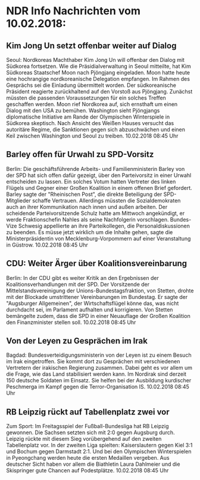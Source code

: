 # NDR Info Nachrichten vom 10.02.2018:


## Kim Jong Un setzt offenbar weiter auf Dialog
Seoul: Nordkoreas Machthaber Kim Jong Un will offenbar den Dialog mit Südkorea fortsetzen. Wie die Präsidialverwaltung in Seoul mitteilte, hat Kim Südkoreas Staatschef Moon nach Pjöngjang eingeladen. Moon hatte heute eine hochrangige nordkoreanische Delegation empfangen. Im Rahmen des Gesprächs sei die Einladung übermittelt worden. Der südkoreanische Präsident reagierte zurückhaltend auf den Vorstoß aus Pjöngjang. Zunächst müssten die passenden Voraussetzungen für ein solches Treffen geschaffen werden. Moon rief Nordkorea auf, sich ernsthaft um einen Dialog mit den USA zu bemühen. Washington sieht Pjöngjangs diplomatische Initiative am Rande der Olympischen Winterspiele in Südkorea skeptisch. Nach Ansicht des Weißen Hauses versucht das autoritäre Regime, die Sanktionen gegen sich abzuschwächen und einen Keil zwischen Washington und Seoul zu treiben. 10.02.2018 08:45 Uhr 

## Barley offen für Urwahl zu SPD-Vorsitz
Berlin: Die geschäftsführende Arbeits- und Familienministerin Barley von der SPD hat sich offen dafür gezeigt, über den Parteivorsitz in einer Urwahl entscheiden zu lassen. Ein solches Votum hatten Vertreter des linken Flügels und Gegner einer Großen Koalition in einem offenen Brief gefordert. Barley sagte der "Rheinischen Post", die direkte Beteiligung der SPD-Mitglieder schaffe Vertrauen. Allerdings müssten die Sozialdemokraten auch an ihrer Kommunikation nach innen und außen arbeiten. Der scheidende Parteivorsitzende Schulz hatte am Mittwoch angekündigt, er werde Fraktionschefin Nahles als seine Nachfolgerin vorschlagen. Bundes-Vize Schwesig appellierte an ihre Parteikollegen, die Personaldiskussionen zu beenden. Es müsse jetzt wirklich um die Inhalte gehen, sagte die Ministerpräsidentin von Mecklenburg-Vorpommern auf einer Veranstaltung in Güstrow. 10.02.2018 08:45 Uhr 

## CDU: Weiter Ärger über Koalitionsvereinbarung
Berlin: In der CDU gibt es weiter Kritik an den Ergebnissen der Koalitionsverhandlungen mit der SPD. Der Vorsitzende der Mittelstandsvereinigung der Unions-Bundestagsfraktion, von Stetten, drohte mit der Blockade umstrittener Vereinbarungen im Bundestag. Er sagte der "Augsburger Allgemeinen", der Wirtschaftsflügel könne das, was nicht durchdacht sei, im Parlament aufhalten und korrigieren. Von Stetten bemängelte zudem, dass die SPD in einer Neuauflage der Großen Koalition den Finanzminister stellen soll. 10.02.2018 08:45 Uhr 

## Von der Leyen zu Gesprächen im Irak
Bagdad: Bundesverteidigungsministerin von der Leyen ist zu einem Besuch im Irak eingetroffen. Sie kommt dort zu Gesprächen mit verschiedenen Vertretern der irakischen Regierung zusammen. Dabei geht es vor allem um die Frage, wie das Land stabilisiert werden kann. Im Nordirak sind derzeit 150 deutsche Soldaten im Einsatz. Sie helfen bei der Ausbildung kurdischer Peschmerga im Kampf gegen die Terror-Organisation IS. 10.02.2018 08:45 Uhr 

## RB Leipzig rückt auf Tabellenplatz zwei vor
Zum Sport:	Im Freitagsspiel der Fußball-Bundesliga hat RB Leipzig gewonnen. Die Sachsen setzten sich mit 2:0 gegen Augsburg durch. Leipzig rückte mit diesem Sieg vorübergehend auf den zweiten Tabellenplatz vor. In der zweiten Liga spielten: Kaiserslautern gegen Kiel 3:1 und Bochum gegen Darmstadt 2:1. Und bei den Olympischen Winterspielen in Pyeongchang werden heute die ersten Medaillen vergeben. Aus deutscher Sicht haben vor allem die Biathletin Laura Dahlmeier und die Skispringer gute Chancen auf Podestplätze. 10.02.2018 08:45 Uhr 
